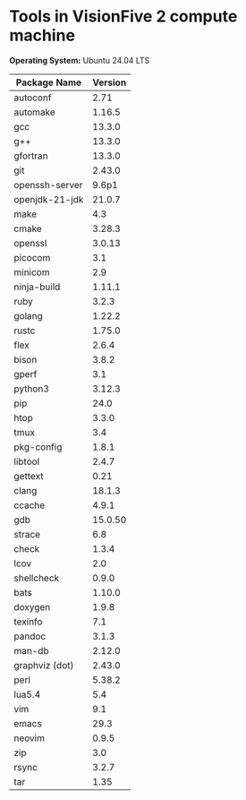# Tools in VisionFive 2 compute machine
 

**Operating System:** Ubuntu 24.04 LTS

| Package Name         | Version      |
|----------------------|--------------|
| autoconf             | 2.71         |
| automake             | 1.16.5       |
| gcc                  | 13.3.0       |
| g++                  | 13.3.0       |
| gfortran             | 13.3.0       |
| git                  | 2.43.0       |
| openssh-server       | 9.6p1        |
| openjdk-21-jdk       | 21.0.7       |
| make                 | 4.3          |
| cmake                | 3.28.3       |
| openssl              | 3.0.13       |
| picocom              | 3.1          |
| minicom              | 2.9          |
| ninja-build          | 1.11.1       |
| ruby                 | 3.2.3        |
| golang               | 1.22.2       |
| rustc                | 1.75.0       |
| flex                 | 2.6.4        |
| bison                | 3.8.2        |
| gperf                | 3.1          |
| python3              | 3.12.3       |
| pip                  | 24.0         |
| htop                 | 3.3.0        |
| tmux                 | 3.4          |
| pkg-config           | 1.8.1        |
| libtool              | 2.4.7        |
| gettext              | 0.21         |
| clang                | 18.1.3       |
| ccache               | 4.9.1        |
| gdb                  | 15.0.50      |
| strace               | 6.8          |
| check                | 1.3.4        |
| lcov                 | 2.0          |
| shellcheck           | 0.9.0        |
| bats                 | 1.10.0       |
| doxygen              | 1.9.8        |
| texinfo              | 7.1          |
| pandoc               | 3.1.3        |
| man-db               | 2.12.0       |
| graphviz (dot)       | 2.43.0       |
| perl                 | 5.38.2       |
| lua5.4               | 5.4          |
| vim                  | 9.1          |
| emacs                | 29.3         |
| neovim               | 0.9.5        |
| zip                  | 3.0          |
| rsync                | 3.2.7        |
| tar                  | 1.35         |


